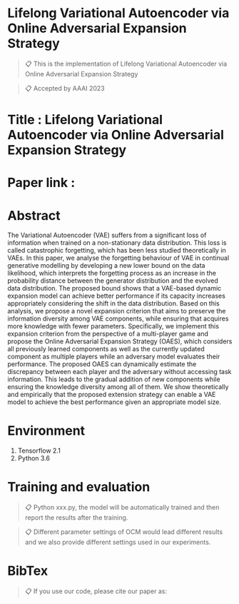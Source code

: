 
# Lifelong Variational Autoencoder via Online Adversarial Expansion Strategy

>📋 This is the implementation of Lifelong Variational Autoencoder via Online Adversarial Expansion Strategy

>📋 Accepted by AAAI 2023

# Title : Lifelong Variational Autoencoder via Online Adversarial Expansion Strategy

# Paper link : 


# Abstract
The Variational Autoencoder (VAE) suffers from a significant loss of information when trained on a non-stationary data distribution. This loss is called catastrophic forgetting, which has been less studied theoretically in VAEs. In this paper, we analyse the forgetting behaviour of VAE in continual generative modelling by developing a new lower bound on the data likelihood, which interprets the forgetting process as an increase in the probability distance between the generator distribution and the evolved data distribution. The proposed bound shows that a VAE-based dynamic expansion model can achieve better performance if its capacity increases appropriately considering the shift in the data distribution. Based on this analysis, we propose a novel expansion criterion that aims to preserve the information diversity among VAE components, while ensuring that acquires more knowledge with fewer parameters. Specifically, we implement this expansion criterion from the perspective of a multi-player game and propose the Online Adversarial Expansion Strategy (OAES), which considers all previously learned components as well as the currently updated component as multiple players while an adversary model evaluates their performance. The proposed OAES can dynamically estimate the discrepancy between each player and the adversary without accessing task information. This leads to the gradual addition of new components while ensuring the knowledge diversity among all of them. We show theoretically and empirically that the proposed extension strategy can enable a VAE model to achieve the best performance given an appropriate model size.

# Environment

1. Tensorflow 2.1
2. Python 3.6

# Training and evaluation

>📋 Python xxx.py, the model will be automatically trained and then report the results after the training.

>📋 Different parameter settings of OCM would lead different results and we also provide different settings used in our experiments.

# BibTex
>📋 If you use our code, please cite our paper as:


